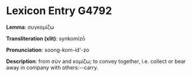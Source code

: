 # Lexicon Entry G4792

**Lemma**: συγκομίζω

**Transliteration (xlit)**: synkomízō

**Pronunciation**: soong-kom-id'-zo

**Description**:
from σύν and κομίζω; to convey together, i.e. collect or bear away in company with others:--carry.
